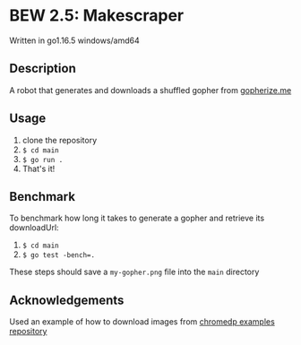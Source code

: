 # BEW 2.5: Makescraper

Written in go1.16.5 windows/amd64

## Description

A robot that generates and downloads a shuffled gopher from [gopherize.me](https://gopherize.me/)

## Usage

1) clone the repository
2) `$ cd main`
3) `$ go run .`
4) That's it!

## Benchmark

To benchmark how long it takes to generate a gopher and retrieve its downloadUrl:

1) `$ cd main`
2) `$ go test -bench=.`

These steps should save a `my-gopher.png` file into the `main` directory

## Acknowledgements

Used an example of how to download images from [chromedp examples repository](github.com/chromedp/examples)
